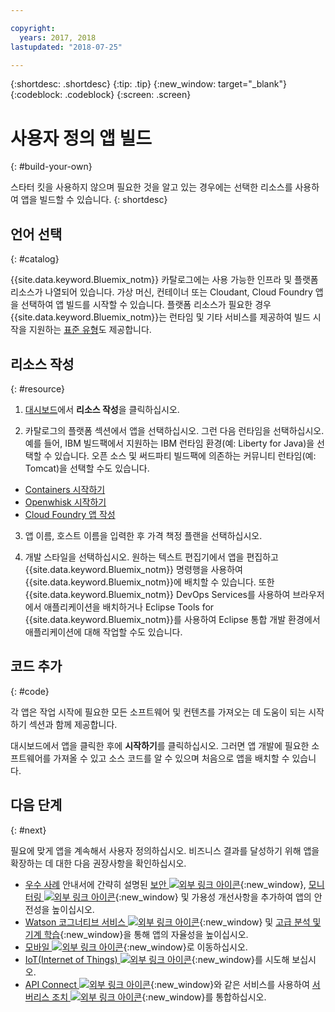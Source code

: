 ```yaml
---

copyright:
  years: 2017, 2018
lastupdated: "2018-07-25"

---
```


{:shortdesc: .shortdesc}
{:tip: .tip}
{:new_window: target="_blank"}
{:codeblock: .codeblock}
{:screen: .screen}

# 사용자 정의 앱 빌드
{: #build-your-own}

스타터 킷을 사용하지 않으며 필요한 것을 알고 있는 경우에는 선택한 리소스를 사용하여 앱을 빌드할 수 있습니다.
{: shortdesc}

## 언어 선택
{: #catalog}

{{site.data.keyword.Bluemix_notm}} 카탈로그에는 사용 가능한 인프라 및 플랫폼 리소스가 나열되어 있습니다. 가상 머신, 컨테이너 또는 Cloudant, Cloud Foundry 앱을 선택하여 앱 빌드를 시작할 수 있습니다. 플랫폼 리소스가 필요한 경우 {{site.data.keyword.Bluemix_notm}}는 런타임 및 기타 서비스를 제공하여 빌드 시작을 지원하는 [표준 유형](https://console.bluemix.net/catalog/?taxonomyNavigation=apps&category=blueprints)도 제공합니다.

## 리소스 작성
{: #resource}

1. [대시보드](https://console.bluemix.net/)에서 **리소스 작성**을 클릭하십시오.

2. 카탈로그의 플랫폼 섹션에서 앱을 선택하십시오. 그런 다음 런타임을 선택하십시오. 예를 들어, IBM 빌드팩에서 지원하는 IBM 런타임 환경(예: Liberty for Java)을 선택할 수 있습니다. 오픈 소스 및 써드파티 빌드팩에 의존하는 커뮤니티 런타임(예: Tomcat)을 선택할 수도 있습니다.

  * [Containers 시작하기](../containers/container_index.html)
  * [Openwhisk 시작하기](../openwhisk/index.html)
  * [Cloud Foundry 앱 작성](../cfapps/index.html#creating_cloud_foundry_apps)

3. 앱 이름, 호스트 이름을 입력한 후 가격 책정 플랜을 선택하십시오.

4. 개발 스타일을 선택하십시오. 원하는 텍스트 편집기에서 앱을 편집하고 {{site.data.keyword.Bluemix_notm}} 명령행을 사용하여 {{site.data.keyword.Bluemix_notm}}에 배치할 수 있습니다. 또한 {{site.data.keyword.Bluemix_notm}} DevOps Services를 사용하여 브라우저에서 애플리케이션을 배치하거나 Eclipse Tools for {{site.data.keyword.Bluemix_notm}}를 사용하여 Eclipse 통합 개발 환경에서 애플리케이션에 대해 작업할 수도 있습니다.

## 코드 추가
{: #code}

각 앱은 작업 시작에 필요한 모든 소프트웨어 및 컨텐츠를 가져오는 데 도움이 되는 시작하기 섹션과 함께 제공합니다.

대시보드에서 앱을 클릭한 후에 **시작하기**를 클릭하십시오. 그러면 앱 개발에 필요한 소프트웨어를 가져올 수 있고 소스 코드를 알 수 있으며 처음으로 앱을 배치할 수 있습니다. 

## 다음 단계
{: #next}

필요에 맞게 앱을 계속해서 사용자 정의하십시오. 비즈니스 결과를 달성하기 위해 앱을 확장하는 데 대한 다음 권장사항을 확인하십시오.

* [우수 사례](best-practice.html) 안내서에 간략히 설명된 [보안 ![외부 링크 아이콘](../icons/launch-glyph.svg "외부 링크 아이콘")](https://console.bluemix.net/catalog/?taxonomyNavigation=data&category=security){:new_window}, [모니터링 ![외부 링크 아이콘](../icons/launch-glyph.svg "외부 링크 아이콘")](https://console.bluemix.net/catalog/?category=devops){:new_window} 및 가용성 개선사항을 추가하여 앱의 안전성을 높이십시오.
* [Watson 코그너티브 서비스 ![외부 링크 아이콘](../icons/launch-glyph.svg "외부 링크 아이콘")](https://console.bluemix.net/catalog/?taxonomyNavigation=data&category=watson){:new_window} 및 [고급 분석 및 기계 학습](https://console.bluemix.net/catalog/?taxonomyNavigation=data&category=data){:new_window}을 통해 앱의 자율성을 높이십시오.
* [모바일 ![외부 링크 아이콘](../icons/launch-glyph.svg "외부 링크 아이콘")](https://console.bluemix.net/catalog/?category=mobile){:new_window}로 이동하십시오.
* [IoT(Internet of Things) ![외부 링크 아이콘](../icons/launch-glyph.svg "외부 링크 아이콘")](https://console.bluemix.net/catalog/?category=iot){:new_window}를 시도해 보십시오.
* [API Connect ![외부 링크 아이콘](../icons/launch-glyph.svg "외부 링크 아이콘")](https://console.bluemix.net/catalog/?category=integration){:new_window}와 같은 서비스를 사용하여 [서버리스 조치 ![외부 링크 아이콘](../icons/launch-glyph.svg "외부 링크 아이콘")](https://console.bluemix.net/catalog/?category=whisk){:new_window}를 통합하십시오.
